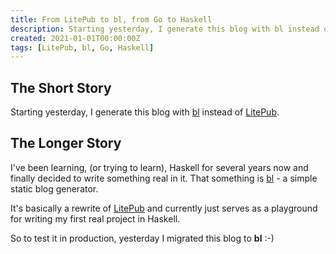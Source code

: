 ```yaml
---
title: From LitePub to bl, from Go to Haskell
description: Starting yesterday, I generate this blog with bl instead of LitePub.
created: 2021-01-01T00:00:00Z
tags: [LitePub, bl, Go, Haskell]
---
```


## The Short Story

Starting yesterday, I generate this blog with [bl](https://github.com/mirovarga/bl)
instead of [LitePub](https://github.com/mirovarga/litepub).

## The Longer Story

I've been learning, (or trying to learn), Haskell for several years now and
finally decided to write something real in it. That something is
[bl](https://github.com/mirovarga/bl) - a simple static
blog generator.

It's basically a rewrite of [LitePub](https://github.com/mirovarga/litepub) and
currently just serves as a playground for writing my first real project in
Haskell.

So to test it in production, yesterday I migrated this blog to **bl** :-)
